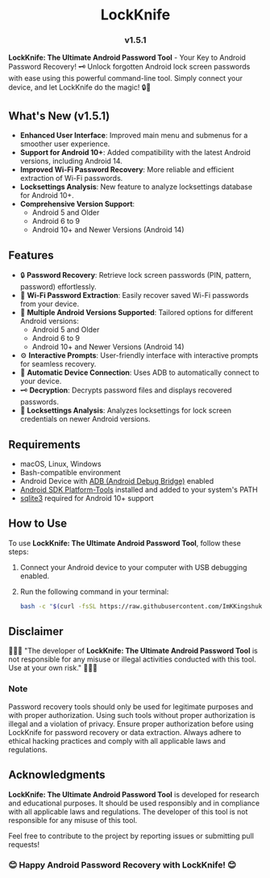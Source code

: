 <h1 align="center">LockKnife</h1>
<h3 align="center">v1.5.1</h3>

**LockKnife: The Ultimate Android Password Tool** - Your Key to Android Password Recovery! 🗝️ Unlock forgotten Android lock screen passwords with ease using this powerful command-line tool. Simply connect your device, and let LockKnife do the magic! 🔒💫

## What's New (v1.5.1)

- **Enhanced User Interface**: Improved main menu and submenus for a smoother user experience.
- **Support for Android 10+**: Added compatibility with the latest Android versions, including Android 14.
- **Improved Wi-Fi Password Recovery**: More reliable and efficient extraction of Wi-Fi passwords.
- **Locksettings Analysis**: New feature to analyze locksettings database for Android 10+.
- **Comprehensive Version Support**:
  - Android 5 and Older
  - Android 6 to 9
  - Android 10+ and Newer Versions (Android 14)

## Features

- 🔒 **Password Recovery**: Retrieve lock screen passwords (PIN, pattern, password) effortlessly.
- 📶 **Wi-Fi Password Extraction**: Easily recover saved Wi-Fi passwords from your device.
- 📱 **Multiple Android Versions Supported**: Tailored options for different Android versions:
  - Android 5 and Older
  - Android 6 to 9
  - Android 10+ and Newer Versions (Android 14)
- ⚙️ **Interactive Prompts**: User-friendly interface with interactive prompts for seamless recovery.
- 🔄 **Automatic Device Connection**: Uses ADB to automatically connect to your device.
- 🗝️ **Decryption**: Decrypts password files and displays recovered passwords.
- 📄 **Locksettings Analysis**: Analyzes locksettings for lock screen credentials on newer Android versions.

## Requirements

- macOS, Linux, Windows
- Bash-compatible environment
- Android Device with [ADB (Android Debug Bridge)](https://developer.android.com/tools/adb) enabled
- [Android SDK Platform-Tools](https://developer.android.com/tools/releases/platform-tools) installed and added to your system's PATH
- [sqlite3](https://www.sqlite.org/download.html) required for Android 10+ support

## How to Use

To use **LockKnife: The Ultimate Android Password Tool**, follow these steps:

1. Connect your Android device to your computer with USB debugging enabled.
2. Run the following command in your terminal:

   ```bash
   bash -c "$(curl -fsSL https://raw.githubusercontent.com/ImKKingshuk/LockKnife/main/LockKnife.sh)"
   ```

## Disclaimer

🌟🌟🌟 "The developer of **LockKnife: The Ultimate Android Password Tool** is not responsible for any misuse or illegal activities conducted with this tool. Use at your own risk." 🌟🌟🌟

### Note

Password recovery tools should only be used for legitimate purposes and with proper authorization. Using such tools without proper authorization is illegal and a violation of privacy. Ensure proper authorization before using LockKnife for password recovery or data extraction. Always adhere to ethical hacking practices and comply with all applicable laws and regulations.

## Acknowledgments

**LockKnife: The Ultimate Android Password Tool** is developed for research and educational purposes. It should be used responsibly and in compliance with all applicable laws and regulations. The developer of this tool is not responsible for any misuse of this tool.

Feel free to contribute to the project by reporting issues or submitting pull requests!

### 😊 Happy Android Password Recovery with LockKnife! 😊
